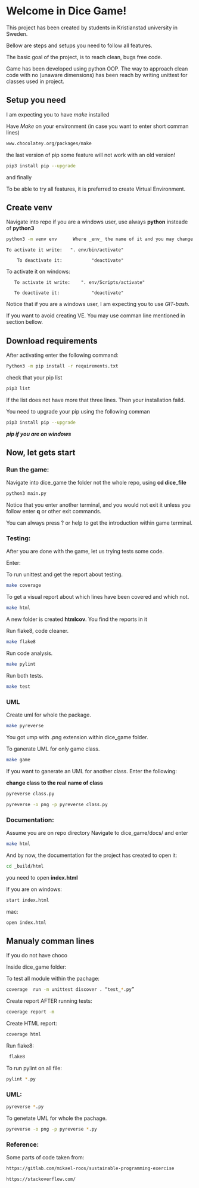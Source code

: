 ﻿Welcome in Dice Game!
=====================



This project has been created by students in Kristianstad university in Sweden.

Bellow are steps and setups you need to follow all features.




The basic goal of the project, is to reach clean, bugs free code.

Game has been developed using python OOP. The way to approach clean code with no (unaware dimensions) has been reach by writing unittest for classes used in project.







Setup you need
--------------


I am expecting you to have _make_ installed

Have _Make_ on your environment (in case you want to enter short comman lines)



```bash
www.chocolatey.org/packages/make
```


the last version of pip
some feature will not work with an old version!

```bash
pip3 install pip --upgrade
```

and finally


To be able to try all features, it is preferred to create Virtual Environment.





Create venv
--------------

Navigate into repo
if you are a windows user, use always **python** insteade of **python3**


```bash
python3 -m venv env      Where _env_ the name of it and you may change it.
```




	To activate it write:	". env/bin/activate"

        To deactivate it:	        "deactivate"


To activate it on windows:
       

       To activate it write:	". env/Scripts/activate"

       To deactivate it:	        "deactivate"



Notice that if you are a windows user, I am expecting you to use _GIT-bash_.


If you want to avoid creating VE. You may use comman line mentioned in section bellow.



Download requirements
---------------------


After activating enter the following command:




```bash
Python3 -m pip install -r requirements.txt
```

check that your pip list

```bash
pip3 list
```


If the list does not have more that three lines.
Then your installation faild.


You need to upgrade your pip using the following comman


```bash
pip3 install pip --upgrade
```
***pip  if you are on windows***

  
  
Now, let gets start
--------------------



  
### Run the game:


Navigate into dice_game the folder not the whole repo, using **cd dice_file**

 
```bash
python3 main.py
```


Notice that you enter another terminal, and you would not exit it unless you follow enter **q** or other exit commands.

You can always press ? or help to get the introduction within game terminal.



  
### Testing:

After you are done with the game, let us trying tests some code.


Enter:


To run unittest and get the report about testing.

```bash
make coverage
```


To get a visual report about which lines have been covered and which not.

```bash
make html
```
A new folder is created **htmlcov**. 
You find the reports in it



Run flake8, code cleaner.

```bash
make flake8
```


Run code analysis.

```bash
make pylint
```


Run both tests.

```bash
make test
```


  
### UML


Create uml for whole the package.


```bash
make pyreverse
```
You got ump with .png extension within dice_game folder.



To ganerate UML for only game class.


```bash
make game
```



If you want to ganerate an UML for another class. Enter the following:

**change class to the real name of class**


```bash
pyreverse class.py
```


```bash
pyreverse -o png -p pyreverse class.py
``` 





  

### Documentation:


Assume you are on repo directory
Navigate to dice_game/docs/ and enter

```bash
make html
```

And by now, the documentation for the project has created
to open it:


```bash
cd _build/html
``` 
you need to open **index.html**


If you are on windows:

```bash
start index.html
```

mac:

```bash
open index.html
```








Manualy comman lines
--------------------

If you do not have choco


Inside dice_game folder:

To test all module within the pachage:

```bash
coverage  run -m unittest discover . “test_*.py” 
```

Create report AFTER running tests:

```bash
coverage report -m
```

Create HTML report:

```bash
coverage html
```

Run flake8:

```bash
 flake8
```

To run pylint on all file:

```bash
pylint *.py
``` 



### UML:


```bash
pyreverse *.py
``` 



To genetate UML for whole the pachage.

```bash
pyreverse -o png -p pyreverse *.py
```








### Reference:


Some parts of code taken from:

```bash
https://gitlab.com/mikael-roos/sustainable-programming-exercise
```


```bash
https://stackoverflow.com/
```
